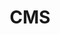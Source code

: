 ---
layout: tag-list
type: tag
title: CMS
slug: CMS
category: Tag
sidebar: false
description: >
    Certificacion.
---